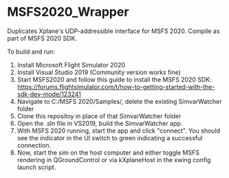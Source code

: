 # MSFS2020_Wrapper
Duplicates Xplane's UDP-addressible interface for MSFS 2020.  Compile as part of MSFS 2020 SDK.

To build and run:
1.  Install Microsoft Flight Simulator 2020
2.  Install Visual Studio 2019 (Community version works fine)
3.  Start MSFS2020 and follow this guide to install the MSFS 2020 SDK:  https://forums.flightsimulator.com/t/how-to-getting-started-with-the-sdk-dev-mode/123241
4.  Navigate to C:/MSFS 2020/Samples/, delete the existing SimvarWatcher folder
5.  Clone this repositoy in place of that SimvarWatcher folder
6.  Open the .sln file in VS2019, build the SimvarWatcher app.
7.  With MSFS 2020 running, start the app and click "connect".  You should see the indicator in the UI switch to green indicating a successful connection.
8.  Now, start the sim on the host computer and either toggle MSFS rendering in QGroundControl or via kXplaneHost in the xwing config launch script.
